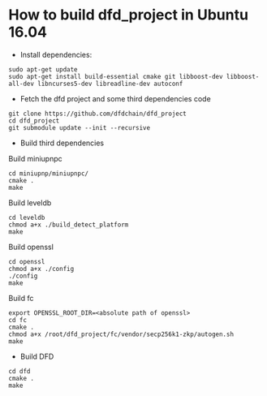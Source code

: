 # How to build dfd_project in Ubuntu 16.04


* Install dependencies:

```
sudo apt-get update
sudo apt-get install build-essential cmake git libboost-dev libboost-all-dev libncurses5-dev libreadline-dev autoconf
```


* Fetch the dfd project and some third dependencies code

```
git clone https://github.com/dfdchain/dfd_project
cd dfd_project
git submodule update --init --recursive
```

* Build third dependencies

Build miniupnpc
```
cd miniupnp/miniupnpc/
cmake .
make
```

Build leveldb
```
cd leveldb
chmod a+x ./build_detect_platform
make
```

Build openssl
```
cd openssl
chmod a+x ./config
./config
make
```

Build fc
```
export OPENSSL_ROOT_DIR=<absolute path of openssl>
cd fc
cmake .
chmod a+x /root/dfd_project/fc/vendor/secp256k1-zkp/autogen.sh
make
```

* Build DFD
```
cd dfd
cmake .
make
```
